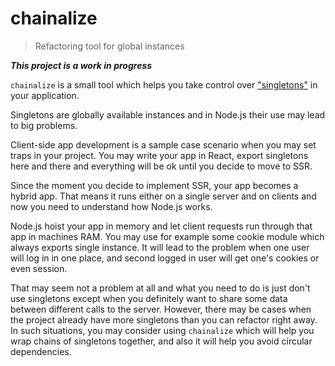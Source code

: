# chainalize

> Refactoring tool for global instances

_**This project is a work in progress**_

`chainalize` is a small tool which helps you take control over ["singletons"](https://en.wikipedia.org/wiki/Singleton_pattern) in your application.

Singletons are globally available instances and in Node.js their use may lead to big problems.

Client-side app development is a sample case scenario when you may set traps in your project. You may write your app in React, export singletons here and there and everything will be ok until you decide to move to SSR.

Since the moment you decide to implement SSR, your app becomes a hybrid app. That means it runs either on a single server and on clients and now you need to understand how Node.js works.

Node.js hoist your app in memory and let client requests run through that app in machines RAM. You may use for example some cookie module which always exports single instance. It will lead to the problem when one user will log in in one place, and second logged in user will get one's cookies or even session.

That may seem not a problem at all and what you need to do is just don't use singletons except when you definitely want to share some data between different calls to the server. However, there may be cases when the project already have more singletons than you can refactor right away. In such situations, you may consider using `chainalize` which will help you wrap chains of singletons together, and also it will help you avoid circular dependencies.
